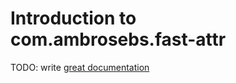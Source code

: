# Introduction to com.ambrosebs.fast-attr

TODO: write [great documentation](http://jacobian.org/writing/what-to-write/)
